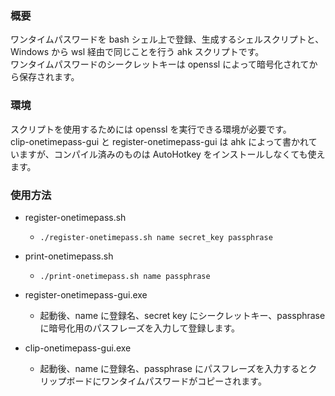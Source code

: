 ### 概要
ワンタイムパスワードを bash シェル上で登録、生成するシェルスクリプトと、Windows から wsl 経由で同じことを行う ahk スクリプトです。  
ワンタイムパスワードのシークレットキーは openssl によって暗号化されてから保存されます。

### 環境
スクリプトを使用するためには openssl を実行できる環境が必要です。    
clip-onetimepass-gui と register-onetimepass-gui は ahk によって書かれていますが、コンパイル済みのものは AutoHotkey をインストールしなくても使えます。

### 使用方法
- register-onetimepass.sh
  - `./register-onetimepass.sh name secret_key passphrase`

- print-onetimepass.sh
  - `./print-onetimepass.sh name passphrase`

- register-onetimepass-gui.exe
  - 起動後、name に登録名、secret key にシークレットキー、passphrase に暗号化用のパスフレーズを入力して登録します。

- clip-onetimepass-gui.exe
  - 起動後、name に登録名、passphrase にパスフレーズを入力するとクリップボードにワンタイムパスワードがコピーされます。
